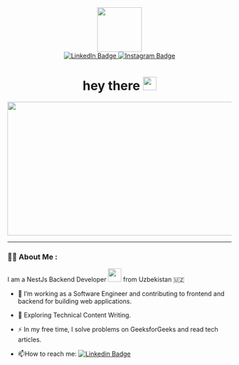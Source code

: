 <div id="header" align="center">
  <img src="https://media.giphy.com/media/v1.Y2lkPTc5MGI3NjExdGptaGk2bm40NTc0ZnhrM3cxeGE1aDQ2dHZnZWdnbnQ2MWdmbXQxZyZlcD12MV9pbnRlcm5hbF9naWZfYnlfaWQmY3Q9cw/M9gbBd9nbDrOTu1Mqx/giphy.gif" width="100"/>
  <div id="badges">
  <a href="https://www.linkedin.com/in/dilshod-abdulloev-736762205/">
  <img src="https://img.shields.io/badge/LinkedIn-blue?style=for-the-badge&logo=linkedin&logoColor=white" alt="LinkedIn Badge"/>
  </a>
<a href="https://www.instagram.com/abdulloev___dilshod?igsh=MW16eWRsbmlkZ2g0bw%3D%3D&utm_source=qr">
  <img src="https://img.shields.io/badge/Instagram-e82c7a?style=for-the-badge&logo=Instagram&logoColor=white&link=https%3A%2F%2Fwww.instagram.com" alt="Instagram Badge"/>
  </a>
</div>
  <img src="https://komarev.com/ghpvc/?username=AbdulloevDilshod&style=flat-square&color=blue" alt=""/>
  <h1>
  hey there
  <img src="https://media.giphy.com/media/hvRJCLFzcasrR4ia7z/giphy.gif" width="30px"/>
</h1>
</div>
<div align="center">
  <img src="https://media.giphy.com/media/dWesBcTLavkZuG35MI/giphy.gif" width="600" height="300"/>
</div>

  ---
  
### :man_technologist: About Me : 
I am a NestJs Backend Developer <img src="https://media.giphy.com/media/WUlplcMpOCEmTGBtBW/giphy.gif" width="30"> from Uzbekistan :uzbekistan:
- :telescope: I’m working as a Software Engineer and contributing to frontend and backend for building web applications.

- :seedling: Exploring Technical Content Writing.

- :zap: In my free time, I solve problems on GeeksforGeeks and read tech articles.

- :mailbox:How to reach me: [![Linkedin Badge](https://img.shields.io/badge/-kakbar-blue?style=flat&logo=Linkedin&logoColor=white)](your-linkedin-url)


